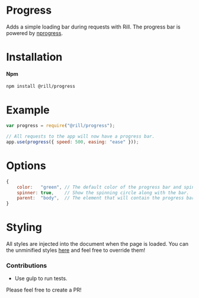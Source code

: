 # Progress

Adds a simple loading bar during requests with Rill.
The progress bar is powered by [nprogress](http://ricostacruz.com/nprogress).

# Installation

#### Npm
```console
npm install @rill/progress
```

# Example

```javascript
var progress = require("@rill/progress");

// All requests to the app will now have a progress bar.
app.use(progress({ speed: 500, easing: "ease" }));
```

# Options

```js
{
	color:   "green", // The default color of the progress bar and spinner.
	spinner: true,    // Show the spinning circle along with the bar.
	parent:  "body",  // The element that will contain the progress bar.
}
```

# Styling

All styles are injected into the document when the page is loaded. You can the unminified styles [here](https://github.com/rstacruz/nprogress/blob/master/nprogress.css) and feel free to override them!

### Contributions

* Use gulp to run tests.

Please feel free to create a PR!
